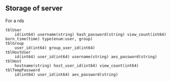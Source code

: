 ## Storage of server

For a rds

	tblUser
		id(int64) username(string) hash_password(string) view_count(int64) born_time(time) type(enum:user, group)
	tblGroup
		user_id(int64) group_user_id(int64)
	tblHostUser
		id(int64) user_id(int64) username(string) aes_password(string)
	tblHost
		hostname(string) host_user_id(int64) view_count(int64)
	tblTempPassword
		id(int64) user_id(int64) aes_password(string)

		
